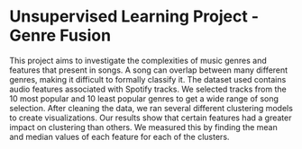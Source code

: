 # Unsupervised Learning Project - Genre Fusion

This project aims to investigate the complexities of music genres and features that present in songs. A song can overlap between many different genres, making it difficult to formally classify it. The dataset used contains audio features associated with Spotify tracks. We selected tracks from the 10 most popular and 10 least popular genres to get a wide range of song selection. After cleaning the data, we ran several different clustering models to create visualizations. Our results show that certain features had a greater impact on clustering than others. We measured this by finding the mean and median values of each feature for each of the clusters.
